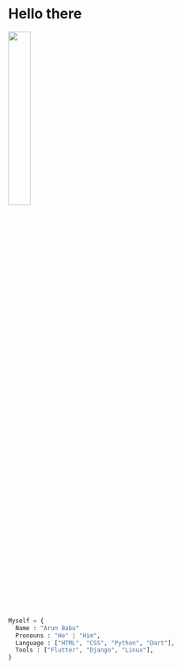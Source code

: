 <h1>Hello there</h1>

<img src="https://i.giphy.com/media/26BGIqWh2R1fi6JDa/giphy.webp" width="30%">

```python
Myself = {
  Name : "Arun Babu"
  Pronouns : "He" | "Him",
  Language : ["HTML", "CSS", "Python", "Dart"],
  Tools : ["Flutter", "Django", "Linux"],
}
```
